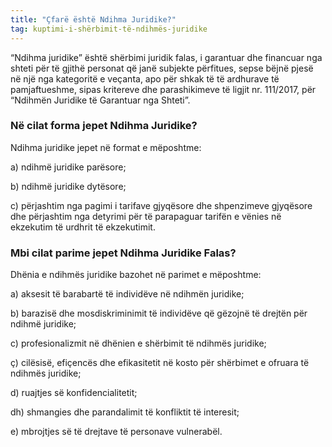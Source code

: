 ```yaml
---
title: "Çfarë është Ndihma Juridike?"
tag: kuptimi-i-shërbimit-të-ndihmës-juridike
---
```


“Ndihma juridike” është shërbimi juridik falas, i garantuar dhe financuar nga shteti për të gjithë personat që janë subjekte përfitues, sepse bëjnë pjesë në një nga kategoritë e veçanta, apo për shkak të të ardhurave të pamjaftueshme, sipas kritereve dhe parashikimeve të ligjit nr. 111/2017, për “Ndihmën Juridike të Garantuar nga Shteti”. 

### Në cilat forma jepet Ndihma Juridike?

Ndihma juridike jepet në format e mëposhtme:

a) ndihmë juridike parësore;

b) ndihmë juridike dytësore;

c) përjashtim nga pagimi i tarifave gjyqësore dhe shpenzimeve gjyqësore dhe përjashtim nga detyrimi për të parapaguar tarifën e vënies në ekzekutim të urdhrit të ekzekutimit.

### Mbi cilat parime jepet Ndihma Juridike Falas?

Dhënia e ndihmës juridike bazohet në parimet e mëposhtme: 

a) aksesit të barabartë të individëve në ndihmën juridike;

b) barazisë dhe mosdiskriminimit të individëve që gëzojnë të drejtën për ndihmë juridike;

c) profesionalizmit në dhënien e shërbimit të ndihmës juridike;

ç) cilësisë, efiçencës dhe efikasitetit në kosto për shërbimet e ofruara të ndihmës juridike;

d) ruajtjes së konfidencialitetit;

dh) shmangies dhe parandalimit të konfliktit të interesit;

e) mbrojtjes së të drejtave të personave vulnerabël.